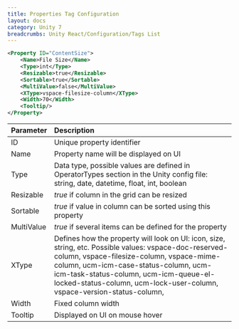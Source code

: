 ```yaml
---
title: Properties Tag Configuration
layout: docs
category: Unity 7
breadcrumbs: Unity React/Configuration/Tags List
---
```


```xml
<Property ID="ContentSize">
    <Name>File Size</Name>
    <Type>int</Type>
    <Resizable>true</Resizable>
    <Sortable>true</Sortable>
    <MultiValue>false</MultiValue>
    <XType>vspace-filesize-column</XType>
    <Width>70</Width>
    <Tooltip/>
</Property>
```

| Parameter           | Description |
|:--------------------|:------------|
| ID                  | Unique property identifier |
| Name                | Property name will be displayed on UI |
| Type                | Data type, possible values are defined in OperatorTypes section in the Unity config file: string, date, datetime, float, int, boolean |
| Resizable           | *true* if column in the grid can be resized |
| Sortable            | *true* if value in column can be sorted using this property |
| MultiValue          | *true* if several items can be defined for the property |
| XType               | Defines how the property will look on UI: icon, size, string, etc. Possible values: vspace-doc-reserved-column, vspace-filesize-column, vspace-mime-column, ucm-icm-case-status-column, ucm-icm-task-status-column, ucm-icm-queue-el-locked-status-column, ucm-lock-user-column, vspace-version-status-column,   |
| Width               | Fixed column width  |
| Tooltip             | Displayed on UI on mouse hover  |



